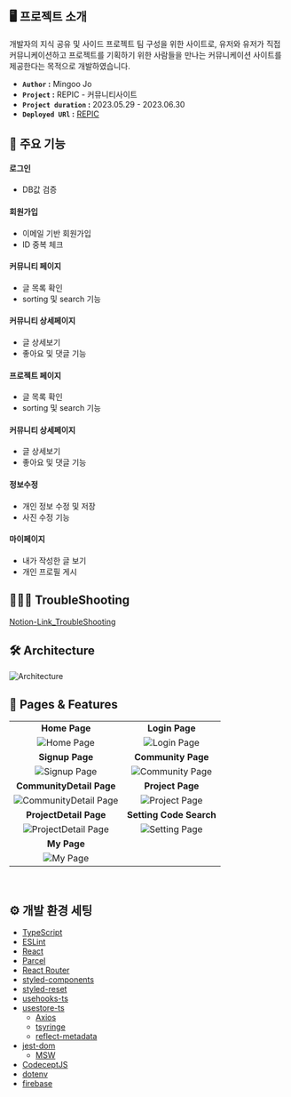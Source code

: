 ## 🖥️ 프로젝트 소개

개발자의 지식 공유 및 사이드 프로젝트 팀 구성을 위한 사이트로, 유저와 유저가 직접 커뮤니케이션하고 프로젝트를 기획하기 위한 사람들을 만나는 커뮤니케이션 사이트를 제공한다는 목적으로 개발하였습니다.

- **`Author` :**  Mingoo Jo
- **`Project` :** REPIC - 커뮤니티사이트
- **`Project duration` :** 2023.05.29 - 2023.06.30
- **`Deployed URl` :** [REPIC](https://project-study-mingoojo.web.app/)

## 📌 주요 기능

#### 로그인
- DB값 검증

#### 회원가입
- 이메일 기반 회원가입
- ID 중복 체크

#### 커뮤니티 페이지
- 글 목록 확인
- sorting 및 search 기능

#### 커뮤니티 상세페이지
- 글 상세보기
- 좋아요 및 댓글 기능

#### 프로젝트 페이지
- 글 목록 확인
- sorting 및 search 기능

#### 커뮤니티 상세페이지
- 글 상세보기
- 좋아요 및 댓글 기능

#### 정보수정
- 개인 정보 수정 및 저장
- 사진 수정 기능

#### 마이페이지
- 내가 작성한 글 보기
- 개인 프로필 게시


## 🧑🏻‍💻 TroubleShooting
[Notion-Link_TroubleShooting](https://fanatical-tibia-7d0.notion.site/REPIC-Trouble-Shooting-Refactoring-77b4fa61508f49b6b44e721685fb8541?pvs=4)

## 🛠️ Architecture
![Architecture](https://github.com/mingoojo/project-repic-image/blob/main/repic-architecture.jpg?raw=true)


## 🌟 Pages & Features
|                                                              |                                                              |
| :----------------------------------------------------------: | :----------------------------------------------------------: |
|        **Home Page**                           |                 **Login Page**                 |
| ![Home Page](https://github.com/mingoojo/project-repic-image/blob/main/home.jpg?raw=true) |![Login Page](https://github.com/mingoojo/project-repic-image/blob/main/login.jpg?raw=true)|
|        **Signup Page**                           |                 **Community Page**                 |
|![Signup Page](https://github.com/mingoojo/project-repic-image/blob/main/login.jpg?raw=true)|![Community Page](https://github.com/mingoojo/project-repic-image/blob/main/community.jpg?raw=true)|
|                    **CommunityDetail Page**                     |                     **Project Page**                    |
| ![CommunityDetail Page](https://github.com/mingoojo/project-repic-image/blob/main/communityDetail.jpg?raw=true)| ![Project Page](https://github.com/mingoojo/project-repic-image/blob/main/projects.jpg?raw=true)|
|                    **ProjectDetail Page**                     |                 **Setting Code Search**                  |
| ![ProjectDetail Page](https://github.com/mingoojo/project-repic-image/blob/main/projectDetail.jpg?raw=true) | ![Setting Page](https://github.com/mingoojo/project-repic-image/blob/main/setting.jpg?raw=true) |
|                    **My Page**                     |
|![My Page](https://github.com/mingoojo/project-repic-image/blob/main/mypage.jpg?raw=true) |
<br/>

## ⚙️ 개발 환경 세팅

- [TypeScript](https://www.typescriptlang.org/)
- [ESLint](https://eslint.org/)
- [React](https://react.dev/)
- [Parcel](https://parceljs.org/)
- [React Router](https://github.com/remix-run/react-router)
- [styled-components](https://github.com/styled-components/styled-components)
- [styled-reset](https://github.com/zacanger/styled-reset)
- [usehooks-ts](https://github.com/juliencrn/usehooks-ts)
- [usestore-ts](https://github.com/seed2whale/usestore-ts)
    - [Axios](https://github.com/axios/axios)
    - [tsyringe](https://github.com/microsoft/tsyringe)
    - [reflect-metadata](https://github.com/rbuckton/reflect-metadata)
- [jest-dom](https://github.com/testing-library/jest-dom)
    - [MSW](https://github.com/mswjs/msw)
- [CodeceptJS](https://codecept.io/)
- [dotenv](https://github.com/motdotla/dotenv)
- [firebase](https://firebase.google.com/?hl=ko)
